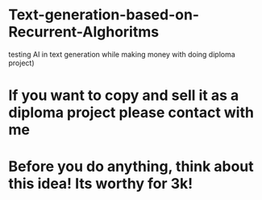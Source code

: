 # Text-generation-based-on-Recurrent-Alghoritms
testing AI in text generation while making money with doing diploma project)

# If you want to copy and sell it as a diploma project please contact with me
# Before you do anything, think about this idea! Its worthy for 3k!
